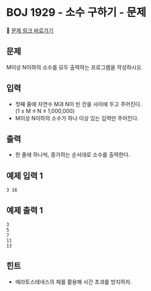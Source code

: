 # BOJ 1929 - 소수 구하기 - 문제

🔗 [문제 링크 바로가기](https://www.acmicpc.net/problem/1929)

## 문제

M이상 N이하의 소수를 모두 출력하는 프로그램을 작성하시오.

## 입력

- 첫째 줄에 자연수 M과 N이 빈 칸을 사이에 두고 주어진다.  
  (1 ≤ M ≤ N ≤ 1,000,000)
- M이상 N이하의 소수가 하나 이상 있는 입력만 주어진다.

## 출력

- 한 줄에 하나씩, 증가하는 순서대로 소수를 출력한다.

## 예제 입력 1

```
3 16
```

## 예제 출력 1

```
3
5
7
11
13
```

## 힌트

- 에라토스테네스의 체를 활용해 시간 초과를 방지하자.
